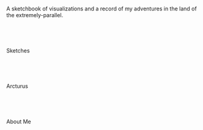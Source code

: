 &nbsp;


&nbsp;


A sketchbook of visualizations and a record of my adventures in the land of the extremely-parallel.


&nbsp;


&nbsp;


Sketches


&nbsp;


&nbsp;


Arcturus


&nbsp;


&nbsp;


About Me





